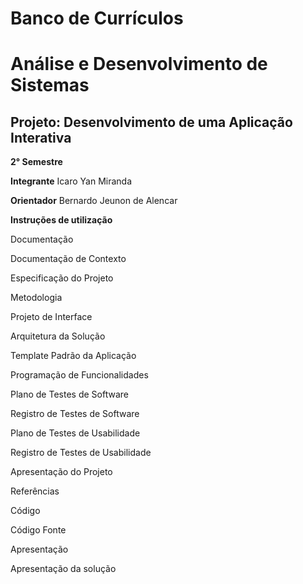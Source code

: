 # Banco de Currículos #
# Análise e Desenvolvimento de Sistemas #

## Projeto: Desenvolvimento de uma Aplicação Interativa ##



**2° Semestre**



**Integrante**
Icaro Yan Miranda



**Orientador**
Bernardo Jeunon de Alencar



**Instruções de utilização**

Documentação

Documentação de Contexto

Especificação do Projeto

Metodologia

Projeto de Interface

Arquitetura da Solução

Template Padrão da Aplicação

Programação de Funcionalidades

Plano de Testes de Software

Registro de Testes de Software

Plano de Testes de Usabilidade

Registro de Testes de Usabilidade

Apresentação do Projeto

Referências

Código

Código Fonte

Apresentação

Apresentação da solução
